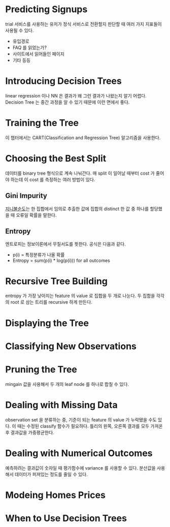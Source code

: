 # Predicting Signups
trial 서비스를 사용하는 유저가 정식 서비스로 전환할지 판단할 때 여러 가지 지표들이 사용될 수 있다. 
* 유입경로 
* FAQ 를 읽었는가?
* 사이트에서 읽어들인 페이지
* 기타 등등 

# Introducing Decision Trees
linear regression 이나 NN 은 결과가 왜 그런 결과가 나왔는지 알기 어렵다. Decision Tree 는 중간 과정을 알 수 있기 때문에 이런 면에서 좋다.

# Training the Tree
이 챕터에서는 CART(Classification and Regression Tree) 알고리즘을 사용한다.

# Choosing the Best Split
데이터를 binary tree 형식으로 계속 나눠간다. 매 split 이 일어날 때부터 cost 가 줄어야 하는데 이 cost 를 측정하는 여러 방법이 있다.
## Gini Impurity
[지니불순도](https://ko.wikipedia.org/wiki/%EA%B2%B0%EC%A0%95_%ED%8A%B8%EB%A6%AC_%ED%95%99%EC%8A%B5%EB%B2%95#.EC.A7.80.EB.8B.88_.EB.B6.88.EC.88.9C.EB.8F.84)는 한 집합에서 임의로 추출한 값에 집합의 distinct 한 값 중 하나를 할당했을 때 오류일 확률을 말한다. 
## Entropy
엔트로피는 정보이론에서 무질서도를 뜻한다. 공식은 다음과 같다. 
* p(i) = 특정분류가 나올 확률 
* Entropy = sum(p(i) * log(p(i))) for all outcomes

# Recursive Tree Building
entropy 가 가장 낮아지는 feature 의 value 로 집합을 두 개로 나눈다. 두 집합을 각각의 root 로 삼는 트리를 recursive 하게 만든다. 
# Displaying the Tree

# Classifying New Observations

# Pruning the Tree
mingain 값을 사용해서 두 개의 leaf node 를 하나로 합칠 수 있다. 
# Dealing with Missing Data 
observation set 을 분류하는 중, 기준이 되는 feature 의 value 가 누락됐을 수도 있다. 이 때는 수정된 classify 함수가 필요하다. 틀리의 왼쪽, 오른쪽 결과를 모두 가져온 후 결과값을 가중평균한다. 
# Dealing with Numerical Outcomes
예측하려는 결과값이 숫자일 때 평가함수에 variance 를 사용할 수 있다. 분산값을 사용해서 데이터가 퍼져있는 정도를 줄일 수 있다.
# Modeing Homes Prices

# When to Use Decision Trees
